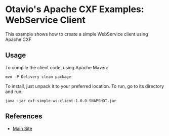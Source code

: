 Otavio's Apache CXF Examples: WebService Client
============

This example shows how to create a simple WebService client using Apache CXF

Usage
----

To compile the client code, using Apache Maven: 

```
mvn -P Delivery clean package
```

To install, just unpack it to your preferred location. To run, go to its directory and run:

```
java -jar cxf-simple-ws-client-1.0.0-SNAPSHOT.jar
```

References
----

* [Main Site](http://orpiske.net/)

